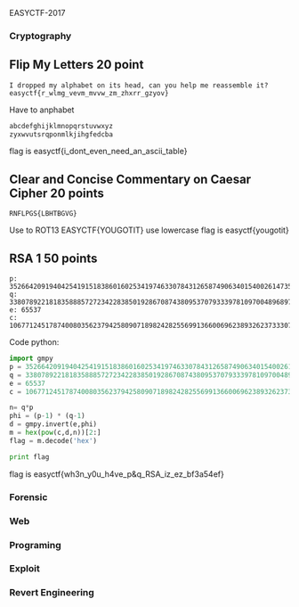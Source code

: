 EASYCTF-2017
### Cryptography
## Flip My Letters 20 point
```
I dropped my alphabet on its head, can you help me reassemble it? easyctf{r_wlmg_vevm_mvvw_zm_zhxrr_gzyov}
```

Have to anphabet
``` python
abcdefghijklmnopqrstuvwxyz
zyxwvutsrqponmlkjihgfedcba
```
flag is easyctf{i_dont_even_need_an_ascii_table}
## Clear and Concise Commentary on Caesar Cipher 20 points
```
RNFLPGS{LBHTBGVG}
```

Use to ROT13
EASYCTF{YOUGOTIT} use lowercase
flag is easyctf{yougotit} 

## RSA 1 50 points
```
p: 35266420919404254191518386016025341974633078431265874906340154002614735903544731
q: 33807892218183588857272342283850192867087438095370793339781097004896897315076507
e: 65537
c: 1067712451787400803562379425809071898242825569913660069623893262373330718829976387893558829998677398703394375335812975519575680539304905678909564062892506029513
```

Code python:
```python
import gmpy
p = 35266420919404254191518386016025341974633078431265874906340154002614735903544731
q = 33807892218183588857272342283850192867087438095370793339781097004896897315076507
e = 65537
c = 1067712451787400803562379425809071898242825569913660069623893262373330718829976387893558829998677398703394375335812975519575680539304905678909564062892506029513

n= q*p
phi = (p-1) * (q-1)
d = gmpy.invert(e,phi)
m = hex(pow(c,d,n))[2:]
flag = m.decode('hex')

print flag
```

flag is easyctf{wh3n_y0u_h4ve_p&q_RSA_iz_ez_bf3a54ef}
### Forensic
### Web
### Programing
### Exploit
### Revert Engineering
